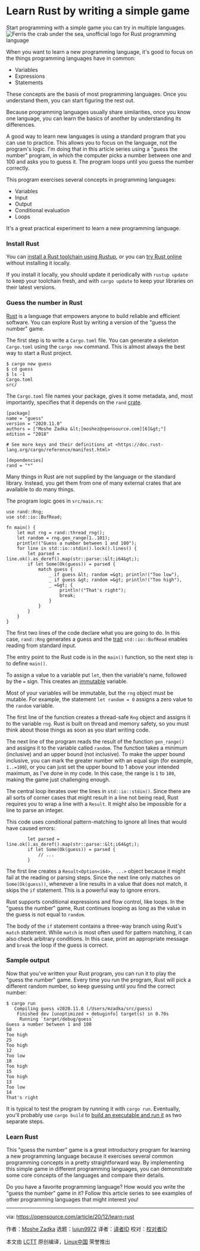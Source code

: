 [#]: collector: (lujun9972)
[#]: translator: ( )
[#]: reviewer: ( )
[#]: publisher: ( )
[#]: url: ( )
[#]: subject: (Learn Rust by writing a simple game)
[#]: via: (https://opensource.com/article/20/12/learn-rust)
[#]: author: (Moshe Zadka https://opensource.com/users/moshez)

Learn Rust by writing a simple game
======
Start programming with a simple game you can try in multiple languages.
![Ferris the crab under the sea, unofficial logo for Rust programming language][1]

When you want to learn a new programming language, it's good to focus on the things programming languages have in common:

  * Variables
  * Expressions
  * Statements



These concepts are the basis of most programming languages. Once you understand them, you can start figuring the rest out.

Because programming languages usually share similarities, once you know one language, you can learn the basics of another by understanding its differences.

A good way to learn new languages is using a standard program that you can use to practice. This allows you to focus on the language, not the program's logic. I'm doing that in this article series using a "guess the number" program, in which the computer picks a number between one and 100 and asks you to guess it. The program loops until you guess the number correctly.

This program exercises several concepts in programming languages:

  * Variables
  * Input
  * Output
  * Conditional evaluation
  * Loops



It's a great practical experiment to learn a new programming language.

### Install Rust

You can [install a Rust toolchain using Rustup][2], or you can [try Rust online][3] without installing it locally.

If you install it locally, you should update it periodically with `rustup update` to keep your toolchain fresh, and with `cargo update` to keep your libraries on their latest versions.

### Guess the number in Rust

[Rust][4] is a language that empowers anyone to build reliable and efficient software. You can explore Rust by writing a version of the "guess the number" game.

The first step is to write a `Cargo.toml` file. You can generate a skeleton `Cargo.toml` using the `cargo new` command. This is almost always the best way to start a Rust project.


```
$ cargo new guess
$ cd guess
$ ls -1
Cargo.toml
src/
```

The `Cargo.toml` file names your package, gives it some metadata, and, most importantly, specifies that it depends on the `rand` [crate][5].


```
[package]
name = "guess"
version = "2020.11.0"
authors = ["Moshe Zadka &lt;[moshez@opensource.com][6]&gt;"]
edition = "2018"

# See more keys and their definitions at <https://doc.rust-lang.org/cargo/reference/manifest.html>

[dependencies]
rand = "*"
```

Many things in Rust are not supplied by the language or the standard library. Instead, you get them from one of many external crates that are available to do many things.

The program logic goes in `src/main.rs`:


```
use rand::Rng;
use std::io::BufRead;

fn main() {
    let mut rng = rand::thread_rng();
    let random = rng.gen_range(1..101);
    println!("Guess a number between 1 and 100");
    for line in std::io::stdin().lock().lines() {
        let parsed = line.ok().as_deref().map(str::parse::&lt;i64&gt;);
        if let Some(Ok(guess)) = parsed {
            match guess {
                _ if guess &lt; random =&gt; println!("Too low"),
                _ if guess &gt; random =&gt; println!("Too high"),
                _ =&gt; {
                    println!("That's right");
                    break;
                }
            }
        }
    }
}
```

The first two lines of the code declare what you are going to do. In this case, `rand::Rng` generates a guess and the [trait][7] `std::io::BufRead` enables reading from standard input.

The entry point to the Rust code is in the `main()` function, so the next step is to define `main()`.

To assign a value to a variable put `let`, then the variable's name, followed by the `=` sign. This creates an [immutable][8] variable.

Most of your variables will be immutable, but the `rng` object must be mutable. For example, the statement `let random = 0` assigns a zero value to the `random` variable.

The first line of the function creates a thread-safe `Rng` object and assigns it to the variable `rng`. Rust is built on thread and memory safety, so you must think about those things as soon as you start writing code.

The next line of the program reads the result of the function `gen_range()` and assigns it to the variable called `random`. The function takes a minimum (inclusive) and an upper bound (not inclusive). To make the upper bound inclusive, you can mark the greater number with an equal sign (for example, `1..=100`), or you can just set the upper bound to 1 above your intended maximum, as I've done in my code. In this case, the range is `1` to `100`, making the game just challenging enough.

The central loop iterates over the lines in `std::io::stdin()`. Since there are all sorts of corner cases that might result in a line not being read, Rust requires you to wrap a line with a `Result`. It might also be impossible for a line to parse an integer.

This code uses conditional pattern-matching to ignore all lines that would have caused errors:


```
        let parsed = line.ok().as_deref().map(str::parse::&lt;i64&gt;);
        if let Some(Ok(guess)) = parsed {
            // ...
        }
```

The first line creates a `Result<Option<i64>, ...>` object because it might fail at the reading or parsing steps. Since the next line only matches on `Some(Ok(guess))`, whenever a line results in a value that does not match, it skips the `if` statement. This is a powerful way to ignore errors.

Rust supports conditional expressions and flow control, like loops. In the "guess the number" game, Rust continues looping as long as the value in the guess is not equal to `random`.

The body of the `if` statement contains a three-way branch using Rust's `match` statement. While `match` is most often used for pattern matching, it can also check arbitrary conditions. In this case, print an appropriate message and `break` the loop if the guess is correct.

### Sample output

Now that you've written your Rust program, you can run it to play the "guess the number" game. Every time you run the program, Rust will pick a different random number, so keep guessing until you find the correct number:


```
$ cargo run
   Compiling guess v2020.11.0 (/Users/mzadka/src/guess)
    Finished dev [unoptimized + debuginfo] target(s) in 0.70s
     Running `target/debug/guess`
Guess a number between 1 and 100
50
Too high
25
Too high
12
Too low
18
Too high
15
Too high
13
Too low
14
That's right
```

It is typical to test the program by running it with `cargo run`. Eventually, you'll probably use `cargo build` to [build an executable and run it][9] as two separate steps.

### Learn Rust

This "guess the number" game is a great introductory program for learning a new programming language because it exercises several common programming concepts in a pretty straightforward way. By implementing this simple game in different programming languages, you can demonstrate some core concepts of the languages and compare their details.

Do you have a favorite programming language? How would you write the "guess the number" game in it? Follow this article series to see examples of other programming languages that might interest you!

--------------------------------------------------------------------------------

via: https://opensource.com/article/20/12/learn-rust

作者：[Moshe Zadka][a]
选题：[lujun9972][b]
译者：[译者ID](https://github.com/译者ID)
校对：[校对者ID](https://github.com/校对者ID)

本文由 [LCTT](https://github.com/LCTT/TranslateProject) 原创编译，[Linux中国](https://linux.cn/) 荣誉推出

[a]: https://opensource.com/users/moshez
[b]: https://github.com/lujun9972
[1]: https://opensource.com/sites/default/files/styles/image-full-size/public/lead-images/rust_programming_crab_sea.png?itok=2eWLz8A5 (Ferris the crab under the sea, unofficial logo for Rust programming language)
[2]: https://www.rust-lang.org/learn/get-started
[3]: https://play.rust-lang.org/
[4]: https://www.rust-lang.org/
[5]: https://doc.rust-lang.org/book/ch07-01-packages-and-crates.html
[6]: mailto:moshez@opensource.com
[7]: https://doc.rust-lang.org/rust-by-example/trait.html
[8]: https://en.wikipedia.org/wiki/Immutable_object
[9]: https://opensource.com/article/20/3/rust-cargo
